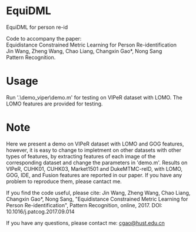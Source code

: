 # EquiDML
EquiDML for person re-id

Code to accompany the paper:     
Equidistance Constrained Metric Learning for Person Re-identification        
Jin Wang, Zheng Wang, Chao Liang, Changxin Gao*, Nong Sang       
Pattern Recognition.      

# Usage

Run '.\demo_viper\demo.m' for testing on VIPeR dataset with LOMO. The LOMO features are provided for testing. 

# Note

Here we present a demo on VIPeR dataset with LOMO and GOG features, however, it is easy to change to impletment on other datasets with other types of features, by extracting features of each image of the corresponding dataset and change the parameters in 'demo.m'.  Results on VIPeR, CUHK01, CUHK03, Market1501 and DukeMTMC-reID, with LOMO, GOG, IDE, and Fusion features are reported in our paper. If you have any problem to reproduce them, please cantact me.

If you find the code useful, please cite:
Jin Wang, Zheng Wang, Chao Liang, Changxin Gao*, Nong Sang, "Equidistance Constrained Metric Learning for Person Re-identification", Pattern Recognition, online, 2017. DOI: 10.1016/j.patcog.2017.09.014

If you have any questions, please contact me: cgao@hust.edu.cn
